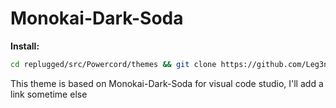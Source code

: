 # Monokai-Dark-Soda

**Install:**

```bash
cd replugged/src/Powercord/themes && git clone https://github.com/Leg3ndary/Monokai-Dark-Soda
```

This theme is based on Monokai-Dark-Soda for visual code studio, I'll add a link sometime else

